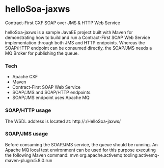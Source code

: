 # helloSoa-jaxws
Contract-First CXF SOAP over JMS &amp; HTTP Web Service

helloSoa-jaxws is a sample JavaEE project built with Maven for demonstrating how to build and run a Contract-First SOAP Web Service implementation through both JMS and HTTP endpoints.
Whereas the SOAP/HTTP endpoint can be consumed directly, the SOAP/JMS needs a MQ Broker for publishing the queue.

### Tech

- Apache CXF
- Maven
- Contract-First SOAP Web Service
- SOAP/JMS and SOAP/HTTP endpoints
- SOAP/JMS endpoint uses Apache MQ 

### SOAP/HTTP usage

The WSDL address is located at: http://<host>:<port>/HelloSoa-jaxws/

### SOAP/JMS usage

Before consuming the SOAP/JMS service, the queue should be running.
An Apache MQ local test environment can be used for this purpose executing the following Maven command: 
mvn org.apache.activemq.tooling:activemq-maven-plugin:5.8.0:run

